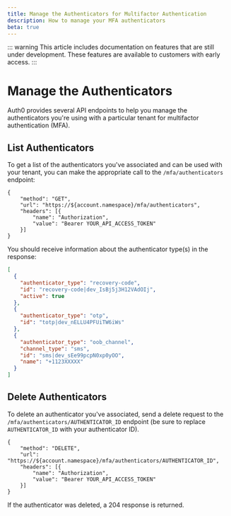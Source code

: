 ```yaml
---
title: Manage the Authenticators for Multifactor Authentication
description: How to manage your MFA authenticators
beta: true
---
```


::: warning
This article includes documentation on features that are still under development. These features are available to customers with early access.
:::

# Manage the Authenticators

Auth0 provides several API endpoints to help you manage the authenticators you're using with a particular tenant for multifactor authentication (MFA).

## List Authenticators

To get a list of the authenticators you've associated and can be used with your tenant, you can make the appropriate call to the `/mfa/authenticators` endpoint:

```har
{
	"method": "GET",
	"url": "https://${account.namespace}/mfa/authenticators",
	"headers": [{
		"name": "Authorization",
		"value": "Bearer YOUR_API_ACCESS_TOKEN"
	}]
}
```

You should receive information about the authenticator type(s) in the response:

```json
[
  {
    "authenticator_type": "recovery-code",
    "id": "recovery-code|dev_IsBj5j3H12VAdOIj",
    "active": true
  },
  {
    "authenticator_type": "otp",
    "id": "totp|dev_nELLU4PFUiTW6iWs"
  },
  {
    "authenticator_type": "oob_channel",
    "channel_type": "sms",
    "id": "sms|dev_sEe99pcpN0xp0yOO",
    "name": "+1123XXXXX"
  }
]
```

## Delete Authenticators

To delete an authenticator you've associated, send a delete request to the `/mfa/authenticators/AUTHENTICATOR_ID` endpoint (be sure to replace `AUTHENTICATOR_ID` with your authenticator ID).

```har
{
	"method": "DELETE",
	"url": "https://${account.namespace}/mfa/authenticators/AUTHENTICATOR_ID",
	"headers": [{
		"name": "Authorization",
		"value": "Bearer YOUR_API_ACCESS_TOKEN"
	}]
}
```

If the authenticator was deleted, a 204 response is returned.